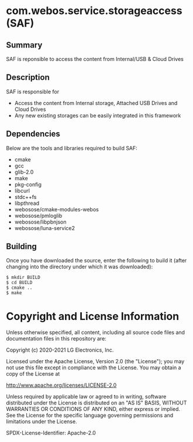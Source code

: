 com.webos.service.storageaccess (SAF)
====================================

Summary
-------
SAF is reponsible to access the content from Internal/USB & Cloud Drives

Description
-----------

SAF is responsible for
* Access the content from Internal storage, Attached USB Drives and Cloud Drives
* Any new existing storages can be easily integrated  in this framework

Dependencies
------------

Below are the tools and libraries required to build SAF:

* cmake
* gcc
* glib-2.0
* make
* pkg-config
* libcurl
* stdc++fs
* libpthread
* webosose/cmake-modules-webos
* webosose/pmloglib
* webosose/libpbnjson
* webosose/luna-service2

## Building

Once you have downloaded the source, enter the following to build it (after
changing into the directory under which it was downloaded):

    $ mkdir BUILD
    $ cd BUILD
    $ cmake ..
    $ make

Copyright and License Information
=================================
Unless otherwise specified, all content, including all source code files and
documentation files in this repository are:

Copyright (c) 2020-2021 LG Electronics, Inc.

Licensed under the Apache License, Version 2.0 (the "License");
you may not use this file except in compliance with the License.
You may obtain a copy of the License at

 http://www.apache.org/licenses/LICENSE-2.0

 Unless required by applicable law or agreed to in writing, software
 distributed under the License is distributed on an "AS IS" BASIS,
 WITHOUT WARRANTIES OR CONDITIONS OF ANY KIND, either express or implied.
 See the License for the specific language governing permissions and
 limitations under the License.

 SPDX-License-Identifier: Apache-2.0